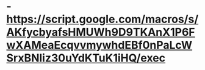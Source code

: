 # -https://script.google.com/macros/s/AKfycbyafsHMUWh9D9TKAnX1P6FwXAMeaEcqvvmywhdEBf0nPaLcWSrxBNliz30uYdKTuK1iHQ/exec
